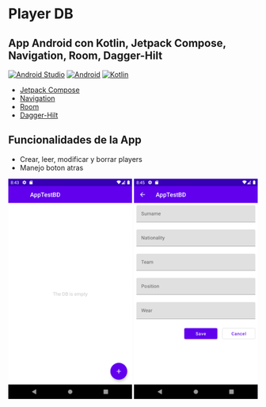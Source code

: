 # Player DB
## App Android con Kotlin, Jetpack Compose, Navigation, Room, Dagger-Hilt

[![Android Studio](https://img.shields.io/badge/Android_Studio-2022.1.1-blue.svg?longCache=true&style=popout-square)](https://developer.android.com/studio)
[![Android](https://img.shields.io/badge/Android-13-green.svg?longCache=true&style=popout-square)](https://www.android.com)
[![Kotlin](https://img.shields.io/badge/Kotlin-1.6-blueviolet?longCache=true&style=popout-square)](https://kotlinlang.org)


* [Jetpack Compose](https://developer.android.com/jetpack/compose)
* [Navigation](https://developer.android.com/jetpack/androidx/releases/navigation)
* [Room](https://developer.android.com/jetpack/androidx/releases/room)
* [Dagger-Hilt](https://dagger.dev/hilt)

## Funcionalidades de la App
* Crear, leer, modificar y borrar players
* Manejo boton atras

<p float="center">
  <img src="screenshots/cap1.png" width="250" />
  <img src="screenshots/cap2.png" width="250" />
</p>
